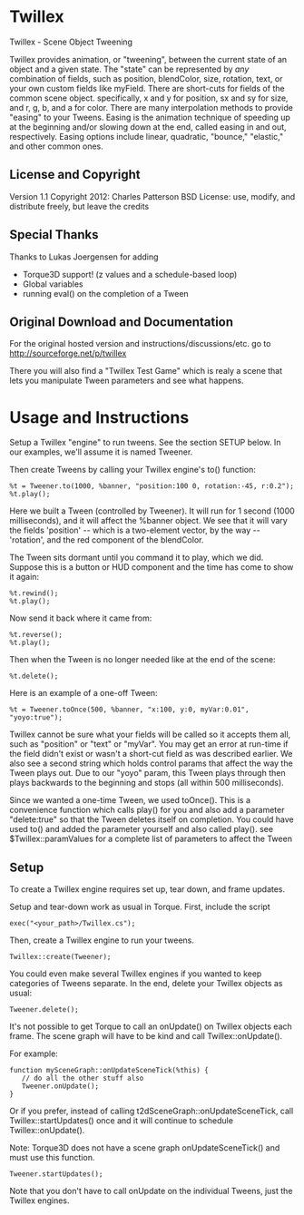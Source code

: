 # Twillex 
Twillex - Scene Object Tweening

Twillex provides animation, or "tweening", between the current state of an object and a given state.
The "state" can be represented by *any* combination of fields, such as position, blendColor,
size, rotation, text, or your own custom fields like myField.  There are short-cuts for fields
of the common scene object.  specifically, x and y for position, sx and sy for size, and
r, g, b, and a for color.
There are many interpolation methods to provide "easing" to your Tweens.  Easing is the animation
technique of speeding up at the beginning and/or slowing down at the end, called easing in and out,
respectively.  Easing options include linear, quadratic, "bounce," "elastic,"
and other common ones.

## License and Copyright
Version 1.1
Copyright 2012: Charles Patterson
BSD License: use, modify, and distribute freely, but leave the credits

## Special Thanks
Thanks to Lukas Joergensen for adding
- Torque3D support! (z values and a schedule-based loop)
- Global variables
- running eval() on the completion of a Tween

## Original Download and Documentation
For the original hosted version and instructions/discussions/etc. go to http://sourceforge.net/p/twillex

There you will also find a "Twillex Test Game" which is realy a scene that lets you manipulate
Tween parameters and see what happens.

# Usage and Instructions

Setup a Twillex "engine" to run tweens.  See the section SETUP below.  In our examples, we'll assume
it is named Tweener.

Then create Tweens by calling your Twillex engine's to() function:
```
%t = Tweener.to(1000, %banner, "position:100 0, rotation:-45, r:0.2");
%t.play();
```

Here we built a Tween (controlled by Tweener).  It will run for 1 second (1000 milliseconds),
and it will affect the %banner object.  We see that it will vary the fields 'position' -- which
is a two-element vector, by the way -- 'rotation', and the red component of the blendColor.

The Tween sits dormant until you command it to play, which we did.  Suppose this is a button or
HUD component and the time has come to show it again:
```
%t.rewind();
%t.play();
```

Now send it back where it came from:
```
%t.reverse();
%t.play();
```

Then when the Tween is no longer needed like at the end of the scene:
```
%t.delete();
```

Here is an example of a one-off Tween:
```
%t = Tweener.toOnce(500, %banner, "x:100, y:0, myVar:0.01", "yoyo:true");
```

Twillex cannot be sure what your fields will be called so it accepts them all, such as "position"
or "text" or "myVar".  You may get an error at run-time if the field didn't exist or wasn't a
short-cut field as was described earlier.  We also see a second string which holds control params that affect
the way the Tween plays out.  Due to our "yoyo" param, this Tween plays through then plays
backwards to the beginning and stops (all within 500 milliseconds).  

Since we wanted a one-time Tween, we used toOnce().  This is a convenience function which calls play() for you and also
add a parameter "delete:true" so that the Tween deletes itself on completion.  You could have used
to() and added the parameter yourself and also called play().
see $Twillex::paramValues for a complete list of parameters to affect the Tween

## Setup
To create a Twillex engine requires set up, tear down, and frame updates.

Setup and tear-down work as usual in Torque.
First, include the script
```
exec("<your_path>/Twillex.cs");
```

Then, create a Twillex engine to run your tweens.
```
Twillex::create(Tweener);
```

You could even make several Twillex engines if you wanted to keep categories of Tweens separate.
In the end, delete your Twillex objects as usual:
```
Tweener.delete();
```

It's not possible to get Torque to call an onUpdate() on Twillex objects each frame.
The scene graph will have to be kind and call Twillex::onUpdate().

For example:
```
function mySceneGraph::onUpdateSceneTick(%this) {
   // do all the other stuff also
   Tweener.onUpdate();
}
```

Or if you prefer, instead of calling t2dSceneGraph::onUpdateSceneTick,
call Twillex::startUpdates() once and it will continue to schedule Twillex::onUpdate().

Note: Torque3D does not have a scene graph onUpdateSceneTick() and must use this function.
```
Tweener.startUpdates();
```

Note that you don't have to call onUpdate on the individual Tweens, just the Twillex engines.
